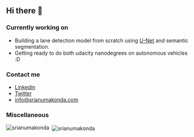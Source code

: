 ## Hi there 👋

### Currently working on
- Building a lane detection model from scratch using <a href="https://arxiv.org/abs/1505.04597">U-Net</a> and semantic segmentation.
- Getting ready to do both udacity nanodegrees on autonomous vehicles :D

### Contact me 
- <a href="https://www.linkedin.com/in/srianumakonda/">Linkedin</a>
- <a href="https://twitter.com/srianumakonda">Twitter</a>
- info@srianumakonda.com

### Miscellaneous

<p><img align="left" src="https://github-readme-stats.vercel.app/api/top-langs?username=srianumakonda&show_icons=true&locale=en&layout=compact" alt="srianumakonda" /></p>

<p>&nbsp;<img align="center" src="https://github-readme-stats.vercel.app/api?username=srianumakonda&show_icons=true&locale=en" alt="srianumakonda" /></p>
